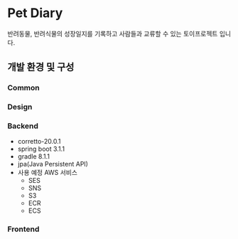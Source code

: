 # Pet Diary
반려동물, 반려식물의 성장일지를 기록하고 사람들과 교류할 수 있는 토이프로젝트 입니다.

## 개발 환경 및 구성
### Common

### Design

### Backend
- corretto-20.0.1
- spring boot 3.1.1
- gradle 8.1.1
- jpa(Java Persistent API)
- 사용 예정 AWS 서비스
    - SES
    - SNS
    - S3
    - ECR
    - ECS

### Frontend

